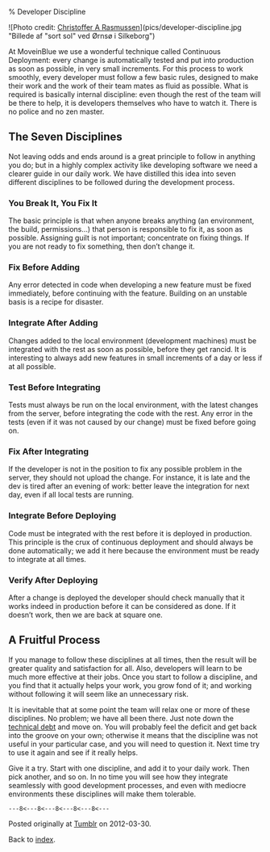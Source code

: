 % Developer Discipline

![Photo credit: [Christoffer A Rasmussen](http://sv.wikipedia.org/wiki/Fil:Fugle,_%C3%B8rns%C3%B8_073.jpg)](pics/developer-discipline.jpg "Billede af "sort sol" ved Ørnsø i Silkeborg")

At MoveinBlue we use a wonderful technique called Continuous Deployment: every change is automatically tested and put into production as soon as possible, in very small increments. For this process to work smoothly, every developer must follow a few basic rules, designed to make their work and the work of their team mates as fluid as possible. What is required is basically internal discipline: even though the rest of the team will be there to help, it is developers themselves who have to watch it. There is no police and no zen master.

## The Seven Disciplines

Not leaving odds and ends around is a great principle to follow in anything you do; but in a highly complex activity like developing software we need a clearer guide in our daily work. We have distilled this idea into seven different disciplines to be followed during the development process.

### You Break It, You Fix It

The basic principle is that when anyone breaks anything (an environment, the build, permissions…) that person is responsible to fix it, as soon as possible. Assigning guilt is not important; concentrate on fixing things. If you are not ready to fix something, then don’t change it.

### Fix Before Adding

Any error detected in code when developing a new feature must be fixed immediately, before continuing with the feature. Building on an unstable basis is a recipe for disaster.

### Integrate After Adding

Changes added to the local environment (development machines) must be integrated with the rest as soon as possible, before they get rancid. It is interesting to always add new features in small increments of a day or less if at all possible.

### Test Before Integrating

Tests must always be run on the local environment, with the latest changes from the server, before integrating the code with the rest. Any error in the tests (even if it was not caused by our change) must be fixed before going on.

### Fix After Integrating

If the developer is not in the position to fix any possible problem in the server, they should not upload the change. For instance, it is late and the dev is tired after an evening of work: better leave the integration for next day, even if all local tests are running.

### Integrate Before Deploying

Code must be integrated with the rest before it is deployed in production. This principle is the crux of continuous deployment and should always be done automatically; we add it here because the environment must be ready to integrate at all times.

### Verify After Deploying

After a change is deployed the developer should check manually that it works indeed in production before it can be considered as done. If it doesn’t work, then we are back at square one.

## A Fruitful Process

If you manage to follow these disciplines at all times, then the result will be greater quality and satisfaction for all. Also, developers will learn to be much more effective at their jobs. Once you start to follow a discipline, and you find that it actually helps your work, you grow fond of it; and working without following it will seem like an unnecessary risk.

It is inevitable that at some point the team will relax one or more of these disciplines. No problem; we have all been there. Just note down the [technical debt](http://www.codinghorror.com/blog/2009/02/paying-down-your-technical-debt.html) and move on. You will probably feel the deficit and get back into the groove on your own; otherwise it means that the discipline was not useful in your particular case, and you will need to question it. Next time try to use it again and see if it really helps.

Give it a try. Start with one discipline, and add it to your daily work. Then pick another, and so on. In no time you will see how they integrate seamlessly with good development processes, and even with mediocre environments these disciplines will make them tolerable.

`---8<---8<---8<---8<---8<---`

Posted originally at [Tumblr](http://tech.moveinblue.com/post/20182111059/developer-discipline) on 2012-03-30.

Back to [index](../index.html).


